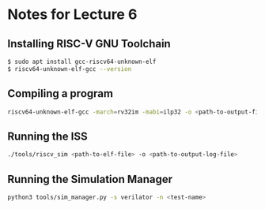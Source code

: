 # Notes for Lecture 6

## Installing RISC-V GNU Toolchain

```bash
$ sudo apt install gcc-riscv64-unknown-elf
$ riscv64-unknown-elf-gcc --version
```

## Compiling a program

```bash
riscv64-unknown-elf-gcc -march=rv32im -mabi=ilp32 -o <path-to-output-file> -nostdlib -Ttext 0x100000 <path-to-assembly-or-C-file>
```

## Running the ISS

```bash
./tools/riscv_sim <path-to-elf-file> -o <path-to-output-log-file>
```

## Running the Simulation Manager

```bash
python3 tools/sim_manager.py -s verilator -n <test-name>
```

